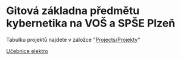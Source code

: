 # Gitová základna předmětu kybernetika na VOŠ a SPŠE Plzeň

Tabulku projektů najdete v záložce "[Projects/Projekty](https://github.com/orgs/Kybernetika-SPSE/projects/6)"

[Učebnice elektro](https://github.com/Kybernetika-SPSE/pe-ar/wiki)
